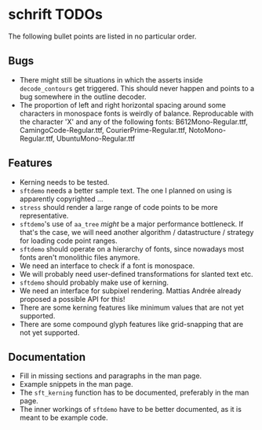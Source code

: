 # schrift TODOs
The following bullet points are listed in no particular order.

## Bugs
- There might still be situations in which the asserts inside `decode_contours` get triggered.
  This should never happen and points to a bug somewhere in the outline decoder.
- The proportion of left and right horizontal spacing around some characters in monospace fonts
  is weirdly of balance. Reproducable with the character 'X' and any of the following fonts:
  B612Mono-Regular.ttf, CamingoCode-Regular.ttf, CourierPrime-Regular.ttf, NotoMono-Regular.ttf, UbuntuMono-Regular.ttf

## Features
- Kerning needs to be tested.
- `sftdemo` needs a better sample text. The one I planned on using is apparently copyrighted ...
- `stress` should render a large range of code points to be more representative.
- `sftdemo`'s use of `aa_tree` *might* be a major performance bottleneck. If that's the case,
  we will need another algorithm / datastructure / strategy for loading code point ranges.
- `sftdemo` should operate on a hierarchy of fonts, since nowadays most fonts aren't monolithic files anymore.
- We need an interface to check if a font is monospace.
- We will probably need user-defined transformations for slanted text etc.
- `sftdemo` should probably make use of kerning.
- We need an interface for subpixel rendering.
  Mattias Andrée already proposed a possible API for this!
- There are some kerning features like minimum values that are not yet supported.
- There are some compound glyph features like grid-snapping that are not yet supported.

## Documentation
- Fill in missing sections and paragraphs in the man page.
- Example snippets in the man page.
- The `sft_kerning` function has to be documented, preferably in the man page.
- The inner workings of `sftdemo` have to be better documented, as it is meant to be example code.


